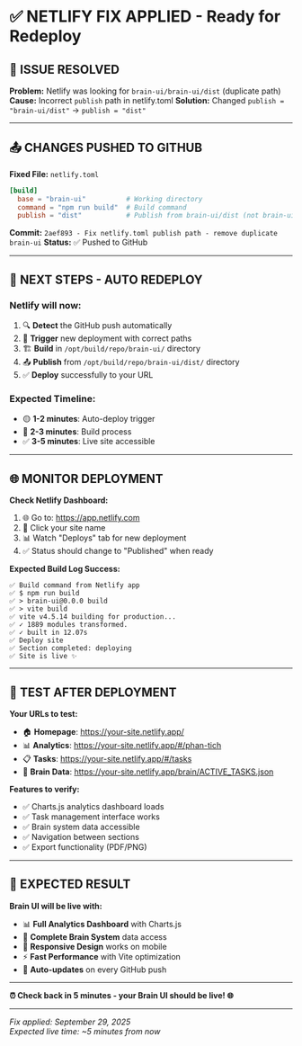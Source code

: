 # ✅ NETLIFY FIX APPLIED - Ready for Redeploy

## 🎯 **ISSUE RESOLVED**

**Problem:** Netlify was looking for `brain-ui/brain-ui/dist` (duplicate path)
**Cause:** Incorrect `publish` path in netlify.toml
**Solution:** Changed `publish = "brain-ui/dist"` → `publish = "dist"`

---

## 📤 **CHANGES PUSHED TO GITHUB**

**Fixed File:** `netlify.toml`
```toml
[build]
  base = "brain-ui"          # Working directory
  command = "npm run build"  # Build command  
  publish = "dist"           # Publish from brain-ui/dist (not brain-ui/brain-ui/dist)
```

**Commit:** `2aef893 - Fix netlify.toml publish path - remove duplicate brain-ui`
**Status:** ✅ Pushed to GitHub

---

## 🚀 **NEXT STEPS - AUTO REDEPLOY**

### **Netlify will now:**
1. 🔍 **Detect** the GitHub push automatically
2. 🔄 **Trigger** new deployment with correct paths
3. 🏗️ **Build** in `/opt/build/repo/brain-ui/` directory  
4. 📤 **Publish** from `/opt/build/repo/brain-ui/dist/` directory
5. ✅ **Deploy** successfully to your URL

### **Expected Timeline:**
- 🟡 **1-2 minutes**: Auto-deploy trigger
- 🔄 **2-3 minutes**: Build process  
- ✅ **3-5 minutes**: Live site accessible

---

## 🌐 **MONITOR DEPLOYMENT**

**Check Netlify Dashboard:**
1. 🌐 Go to: https://app.netlify.com
2. 📂 Click your site name
3. 📊 Watch "Deploys" tab for new deployment
4. ✅ Status should change to "Published" when ready

**Expected Build Log Success:**
```
✅ Build command from Netlify app                                
✅ $ npm run build
✅ > brain-ui@0.0.0 build
✅ > vite build  
✅ vite v4.5.14 building for production...
✅ ✓ 1889 modules transformed.
✅ ✓ built in 12.07s
✅ Deploy site
✅ Section completed: deploying
✅ Site is live ✨
```

---

## 🧪 **TEST AFTER DEPLOYMENT**

**Your URLs to test:**
- 🏠 **Homepage**: https://your-site.netlify.app/
- 📊 **Analytics**: https://your-site.netlify.app/#/phan-tich
- 📋 **Tasks**: https://your-site.netlify.app/#/tasks
- 🧠 **Brain Data**: https://your-site.netlify.app/brain/ACTIVE_TASKS.json

**Features to verify:**
- ✅ Charts.js analytics dashboard loads
- ✅ Task management interface works  
- ✅ Brain system data accessible
- ✅ Navigation between sections
- ✅ Export functionality (PDF/PNG)

---

## 🎉 **EXPECTED RESULT**

**Brain UI will be live with:**
- 📊 **Full Analytics Dashboard** with Charts.js
- 🧠 **Complete Brain System** data access
- 📱 **Responsive Design** works on mobile
- ⚡ **Fast Performance** with Vite optimization
- 🔄 **Auto-updates** on every GitHub push

---

**⏰ Check back in 5 minutes - your Brain UI should be live! 🌐**

---

*Fix applied: September 29, 2025*  
*Expected live time: ~5 minutes from now*